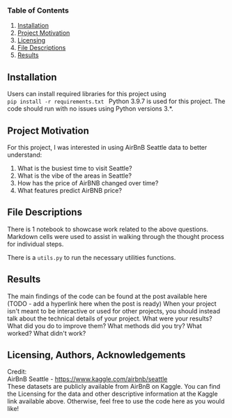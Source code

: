 ### Table of Contents
1. [Installation](#installation)
2. [Project Motivation](#project-motivation)
3. [Licensing](#licensing-authors-acknowledgements)
4. [File Descriptions](#file-descriptions)
5. [Results](#results)

## Installation
Users can install required libraries for this project using <code> pip install -r requirements.txt </code>
Python 3.9.7 is used for this project. The code should run with no issues using Python versions 3.*.

## Project Motivation
For this project, I was interested in using AirBnB Seattle data to better understand:
1. What is the busiest time to visit Seattle?
2. What is the vibe of the areas in Seattle?
3. How has the price of AirBNB changed over time?
4. What features predict AirBNB price?

## File Descriptions
There is 1 notebook to showcase work related to the above questions. Markdown cells were used to assist in walking through the thought process for individual steps.

There is a <code>utils.py</code> to run the necessary utilities functions.

## Results
The main findings of the code can be found at the post available here (TODO -  add a hyperlink here when the post is ready)
When your project isn't meant to be interactive or used for other projects, you should instead talk about the technical details of your project. What were your results? What did you do to improve them? What methods did you try? What worked? What didn't work?

## Licensing, Authors, Acknowledgements
Credit: <br>
AirBnB Seattle - https://www.kaggle.com/airbnb/seattle <br>
These datasets are publicly available from AirBnB on Kaggle. You can find the Licensing for the data and other descriptive information at the Kaggle link available above. Otherwise, feel free to use the code here as you would like!

